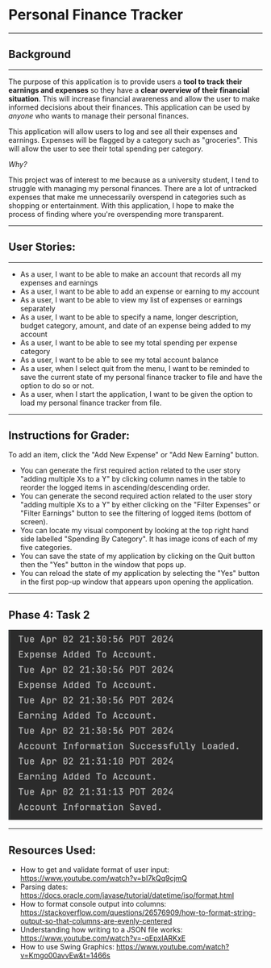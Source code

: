 # Personal Finance Tracker
___
## Background
___

The purpose of this application is to provide users a **tool to track their earnings and expenses** so they have a **clear 
overview of their financial situation**. This will increase financial awareness and allow the user to make informed decisions 
about their finances. This application can be used by *anyone* who wants to manage their personal finances.

This application will allow users to log and see all their expenses and earnings. Expenses will be flagged by a category
such as "groceries". This will allow the user to see their total spending per category.

*Why?*

This project was of interest to me because as a university student, I tend to struggle with managing my personal 
finances. There are a lot of untracked expenses that make me unnecessarily overspend in categories such as shopping or entertainment. 
With this application, I hope to make the process of finding where you're overspending more transparent.
___
## User Stories:
___

- As a user, I want to be able to make an account that records all my expenses and earnings
- As a user, I want to be able to add an expense or earning to my account
- As a user, I want to be able to view my list of expenses or earnings separately
- As a user, I want to be able to specify a name, longer description, budget category, amount, and date of an expense being added to my account
- As a user, I want to be able to see my total spending per expense category
- As a user, I want to be able to see my total account balance
- As a user, when I select quit from the menu, I want to be reminded to save the current state of my personal finance tracker to file and have the option to do so or not.
- As a user, when I start the application, I want to be given the option to load my personal finance tracker from file.

---
Instructions for Grader:
---
To add an item, click the "Add New Expense" or "Add New Earning" button.
- You can generate the first required action related to the user story "adding multiple Xs to a Y" by clicking column names in the table to reorder the logged items in ascending/descending order.
- You can generate the second required action related to the user story "adding multiple Xs to a Y" by either clicking on the "Filter Expenses" or "Filter Earnings" button to see the filtering of logged items (bottom of screen).
- You can locate my visual component by looking at the top right hand side labelled "Spending By Category". It has image icons of each of my five categories.
- You can save the state of my application by clicking on the Quit button then the "Yes" button in the window that pops up.
- You can reload the state of my application by selecting the "Yes" button in the first pop-up window that appears upon opening the application.

---
Phase 4: Task 2
---
![img.png](img.png)

---
Resources Used:
---
- How to get and validate format of user input: https://www.youtube.com/watch?v=bI7kQq9cjmQ
- Parsing dates: https://docs.oracle.com/javase/tutorial/datetime/iso/format.html
- How to format console output into columns: https://stackoverflow.com/questions/26576909/how-to-format-string-output-so-that-columns-are-evenly-centered
- Understanding how writing to a JSON file works: https://www.youtube.com/watch?v=-qEpxIARKxE
- How to use Swing Graphics: https://www.youtube.com/watch?v=Kmgo00avvEw&t=1466s


